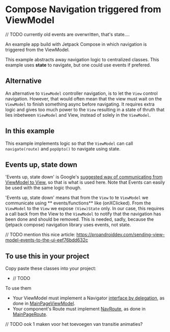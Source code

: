 # Compose Navigation triggered from ViewModel

// TODO currently old events are overwritten, that's state....

An example app build with Jetpack Compose in which navigation is triggered from the ViewModel.

This example abstracts away navigation logic to centralized classes. This example uses **state** to
navigate, but one could use events if prefered.

## Alternative

An alternative to `ViewModel` controller navigation, is to let the `View` control navigation.
However, that would often mean that the view must wait on the `ViewModel` to finish something async
before navigating. It requires extra logic and gives too much power to the `View` resulting in a
state of thruth that lies inbetween `ViewModel` and View, instead of solely in the `ViewModel`.

## In this example

This example implements logic so that the `ViewModel` can call `navigate(route)` and `popUpto()` to
navigate using state.

## Events up, state down

'Events up, state down' is
Google's [suggested way of communicating from ViewModel to View.](https://developer.android.com/jetpack/guide/ui-layer#udf)
so that is what is used here. Note that Events can easily be used with the same logic though.

'Events up, state down' means that from the `View` to te `ViewModel` we communicate using **
events/functions** like (onXClicked). From the `ViewModel` to the `View` we expose `(View)State`
only. In our case, this requires a call back from the View to the `ViewModel` to notify that the
navigation has been done and should be removed. This is needed, sadly, because the (jetpack compose)
navigation library uses events, not state.

// TODO mention this nice
article: https://proandroiddev.com/sending-view-model-events-to-the-ui-eef76bdd632c

## To use this in your project

Copy paste these classes into your project:

- // TODO

To use them

- Your ViewModel must implement a
  Navigator [interface by delegation]("https://kotlinlang.org/docs/delegation.html), as done
  in [MainPageViewModel]("./app/src/main/java/nl/frank/vmnc/ui/main/MainPageViewModel.kt").
- Your component's Route must
  implement [NavRoute]("./app/src/main/java/nl/frank/vmnc/ui/nav/NavRoute.kt"), as done
  in [MainPageRoute]("./app/src/main/java/nl/frank/vmnc/ui/main/MainPage.kt").

// TODO ook 1 maken voor het toevoegen van transitie animaties?